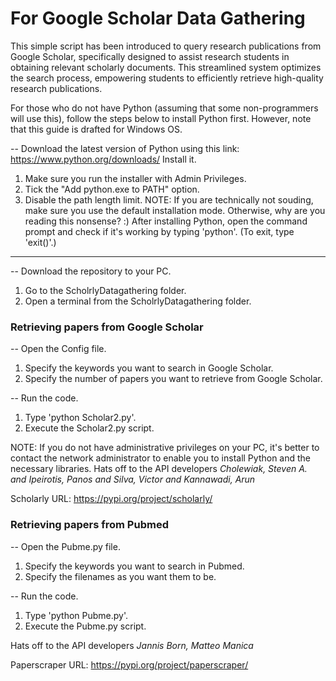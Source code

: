 # For Google Scholar Data Gathering
This simple script has been introduced to query research publications from Google Scholar, specifically designed to assist research students in obtaining relevant scholarly documents. This streamlined system optimizes the search process, empowering students to efficiently retrieve high-quality research publications.

For those who do not have Python (assuming that some non-programmers will use this), follow the steps below to install Python first. However, note that this guide is drafted for Windows OS.

-- Download the latest version of Python using this link: https://www.python.org/downloads/ Install it.
1. Make sure you run the installer with Admin Privileges.
2. Tick the "Add python.exe to PATH" option.
3. Disable the path length limit.
NOTE: If you are technically not souding, make sure you use the default installation mode. Otherwise, why are you reading this nonsense? :)
After installing Python, open the command prompt and check if it's working by typing 'python'. (To exit, type 'exit()'.)
----------------------------
-- Download the repository to your PC.
1. Go to the ScholrlyDatagathering folder.
2. Open a terminal from the ScholrlyDatagathering folder.
   
### Retrieving papers from Google Scholar 
-- Open the Config file.
1. Specify the keywords you want to search in Google Scholar.
2. Specify the number of papers you want to retrieve from Google Scholar.

-- Run the code.
1. Type 'python Scholar2.py'.
2. Execute the Scholar2.py script.

NOTE: If you do not have administrative privileges on your PC, it's better to contact the network administrator to enable you to install Python and the necessary libraries.
Hats off to the API developers *Cholewiak, Steven A. and Ipeirotis, Panos and Silva, Victor and Kannawadi, Arun*

Scholarly URL: https://pypi.org/project/scholarly/

### Retrieving papers from Pubmed
-- Open the Pubme.py file.
1. Specify the keywords you want to search in Pubmed.
2. Specify the filenames as you want them to be.

-- Run the code.
1. Type 'python Pubme.py'.
2. Execute the Pubme.py script.

Hats off to the API developers *Jannis Born, Matteo Manica*

Paperscraper URL: https://pypi.org/project/paperscraper/
